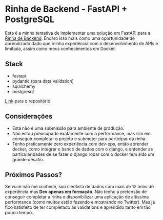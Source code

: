 # Rinha de Backend - FastAPI + PostgreSQL

Esta é a minha tentativa de implementar uma solução em FastAPI para a [Rinha de Backend](https://github.com/zanfranceschi/rinha-de-backend-2024-q1). Encaro isso mais como uma oportunidade de aprendizado dado que minha experiência com o desenvolvimento de APIs é limitada, assim como meus conhecimentos em Docker.

## Stack

-   fastapi
-   pydantic (para data validation)
-   sqlalchemy
-   postgresql

[Link](https://github.com/dscorzoni/rinha-fastapi) para o repositório.

## Considerações

-   Esta não é uma submissão para ambiente de produção.
-   Não estou preocupado exatamente com a performance, mas sim em conseguir completar o projeto e submeter para participar da rinha.
-   Tenho praticamente zero experiência com dev-ops, então aprender docker, como integrar o banco de dados com o django, e entender as particularidades de se fazer o django rodar com o docker tem sido um grande desafio.


## Próximos Passos?

Se você não me conhece, sou cientista de dados com mais de 12 anos de experiência mas **Dev apenas em formação**. Não tenho a pretensão de conseguir completar a rinha e disponibilizar uma aplicação de altíssima performance (como muitos estão fazendo e mostrando no Twitter). Mas já fico satisfeito de ter completado as validations e aprendido tanto em tão pouco tempo.
